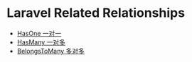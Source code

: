 # Laravel Related Relationships

- [HasOne 一对一](https://github.com/curder/laravel-relationships-demo/tree/has-one)
- [HasMany 一对多](https://github.com/curder/laravel-relationships-demo/tree/has-many)
- [BelongsToMany 多对多](https://github.com/curder/laravel-relationships-demo/tree/belongs-to-many)
